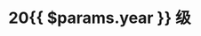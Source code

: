 # 20{{ $params.year }} 级

<script setup>
import { useData } from 'vitepress'
import { posts } from "../../src/collections"
const { params } = useData()
const filteredPosts = posts.filter(
  post => post.metadata.year === params.value.year
)
// FIXME: somehow this will cause 404
// const filteredPosts = posts;
</script>

<PostList :posts="filteredPosts"/>
